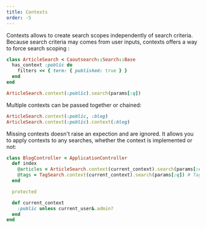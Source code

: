 ```yaml
---
title: Contexts
order: -5
---
```


Contexts allows to create search scopes independently of search criteria.
Because search criteria may comes from user inputs, contexts offers a way to force search scoping :

```ruby
class ArticleSearch < Caoutsearch::Search::Base
  has_context :public do
    filters << { term: { published: true } }
  end
end

ArticleSearch.context(:public).search(params[:q])
```

Multiple contexts can be passed together or chained:

```ruby
ArticleSearch.context(:public, :blog)
ArticleSearch.context(:public).context(:blog)
```

Missing contexts doesn't raise an expection and are ignored.
It allows you to apply contexts to any searches, whether the context is implemented or not:

```ruby
class BlogController < ApplicationController
  def index
    @articles = ArticleSearch.context(current_context).search(params[:q])
    @tags = TagSearch.context(current_context).search(params[:q]) # TagSearch doesn't implement a "public" context
  end

  protected

  def current_context
    :public unless current_user&.admin?
  end
end
```
